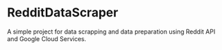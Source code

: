 # RedditDataScraper

A simple project for data scrapping and data preparation using Reddit API and Google Cloud Services.
